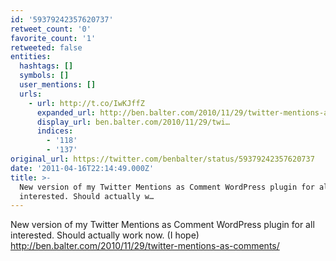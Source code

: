 ```yaml
---
id: '59379242357620737'
retweet_count: '0'
favorite_count: '1'
retweeted: false
entities:
  hashtags: []
  symbols: []
  user_mentions: []
  urls:
    - url: http://t.co/IwKJffZ
      expanded_url: http://ben.balter.com/2010/11/29/twitter-mentions-as-comments/
      display_url: ben.balter.com/2010/11/29/twi…
      indices:
        - '118'
        - '137'
original_url: https://twitter.com/benbalter/status/59379242357620737
date: '2011-04-16T22:14:49.000Z'
title: >-
  New version of my Twitter Mentions as Comment WordPress plugin for all
  interested. Should actually w…
---
```


New version of my Twitter Mentions as Comment WordPress plugin for all interested. Should actually work now. (I hope) http://ben.balter.com/2010/11/29/twitter-mentions-as-comments/